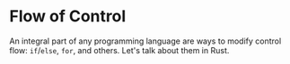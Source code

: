 # Flow of Control

An integral part of any programming language are ways to modify control flow:
`if`/`else`, `for`, and others. Let's talk about them in Rust.
